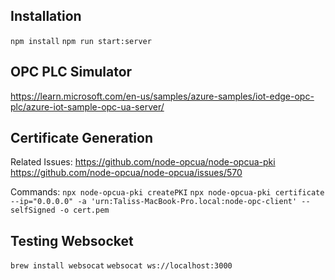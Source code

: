 ## Installation

`npm install`
`npm run start:server`

## OPC PLC Simulator

https://learn.microsoft.com/en-us/samples/azure-samples/iot-edge-opc-plc/azure-iot-sample-opc-ua-server/

## Certificate Generation

Related Issues:
https://github.com/node-opcua/node-opcua-pki
https://github.com/node-opcua/node-opcua/issues/570

Commands:
`npx node-opcua-pki createPKI`
`npx node-opcua-pki certificate --ip="0.0.0.0" -a 'urn:Taliss-MacBook-Pro.local:node-opc-client' --selfSigned -o cert.pem`

## Testing Websocket

`brew install websocat`
`websocat ws://localhost:3000`
